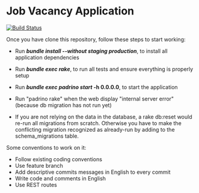 Job Vacancy Application
=======================

[![Build Status](https://snap-ci.com/alejandroSchnidrig/job-vacancy/branch/develop/build_image)](https://snap-ci.com/alejandroSchnidrig/job-vacancy/branch/develop)

Once you have clone this repository, follow these steps to start working:

* Run **_bundle install --without staging production_**, to install all application dependencies
* Run **_bundle exec rake_**, to run all tests and ensure everything is properly setup
* Run **_bundle exec padrino start_ -h 0.0.0.0**, to start the application

* Run "padrino rake" when the web display "internal server error" (because db migration has not run yet)
* If you are not relying on the data in the database, a rake db:reset would re-run all migrations from scratch. Otherwise you have to make the conflicting migration recognized as already-run by adding to the schema_migrations table.

Some conventions to work on it:

* Follow existing coding conventions
* Use feature branch
* Add descriptive commits messages in English to every commit
* Write code and comments in English
* Use REST routes
